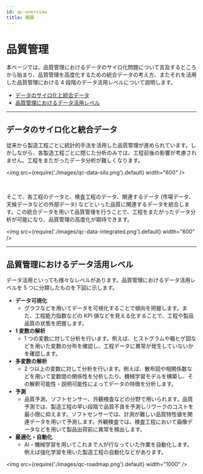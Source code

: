 ```yaml
---
id: qc-overview
title: 概要
---
```

# 品質管理
本ページでは、品質管理におけるデータのサイロ化問題について言及するところから始まり、品質管理を高度化するための統合データの考え方、またそれを活用した品質管理における 4 段階のデータ活用レベルについて説明します。

- [データのサイロ化と統合データ](#データのサイロ化と統合データ)
- [品質管理におけるデータ活用レベル](#品質管理におけるデータ活用レベル)


---
## データのサイロ化と統合データ
従来から製造工程ごとに統計的手法を活用した品質管理が進められています。しかしながら、各製造工程ごとに閉じた分析のみでは、工程前後の影響が考慮されません。工程をまたがったデータ分析が難しくなります。

<img src={require('./images/qc-data-silo.png').default} width="600" /><br />
  
<br/>

そこで、各工程のデータと、検査工程のデータ、関連するデータ (市場データ、天候データなどの外部データ) などといった品質に関連するデータを統合します。この統合データを用いて品質管理を行うことで、工程をまたがったデータ分析が可能になり、品質管理の高度化が期待できます。

<img src={require('./images/qc-data-integrated.png').default} width="600" /><br />

---

## 品質管理におけるデータ活用レベル

データ活用といっても様々なレベルがあります。品質管理におけるデータ活用レベルを 5 つに分類したものを下図に示します。

- **データ可視化**
    - グラフなどを用いてデータを可視化することで傾向を把握します。また、工程能力指数などの KPI 値などを見える化することで、工程や製品品質の状態を把握します。
- **1 変数の解析**
    - 1 つの変数に対して分析を行います。例えば、ヒストグラムや箱ヒゲ図などを用いた変数の分布を確認し、工程データに異常が発生していないかを確認します。
- **多変数の解析**
    - 2 つ以上の変数に対して分析を行います。例えば、散布図や相関係数などを用いて変数間の関係性を分析したり、機械学習モデルを構築し、その解釈可能性・説明可能性によってデータの特徴を分析します。
- **予測**
    - 品質予測、ソフトセンサー、外観検査などの分野で用いられます。品質予測では、製造工程の早い段階で品質不良を予測しリワークのコストを最小限に抑えます。ソフトセンサーでは、計測が難しい品質特性値を関連データを用いて予測します。外観検査では、検査工程において画像データなどを用いて製品出荷前に異常を検出します。
- **最適化・自動化**
    - AI・機械学習を用いてこれまで人が行なっていた作業を自動化します。例えば強化学習を用いた製造工程の自動化などがあります。

<img src={require('./images/qc-roadmap.png').default} width="1000" /><br />
